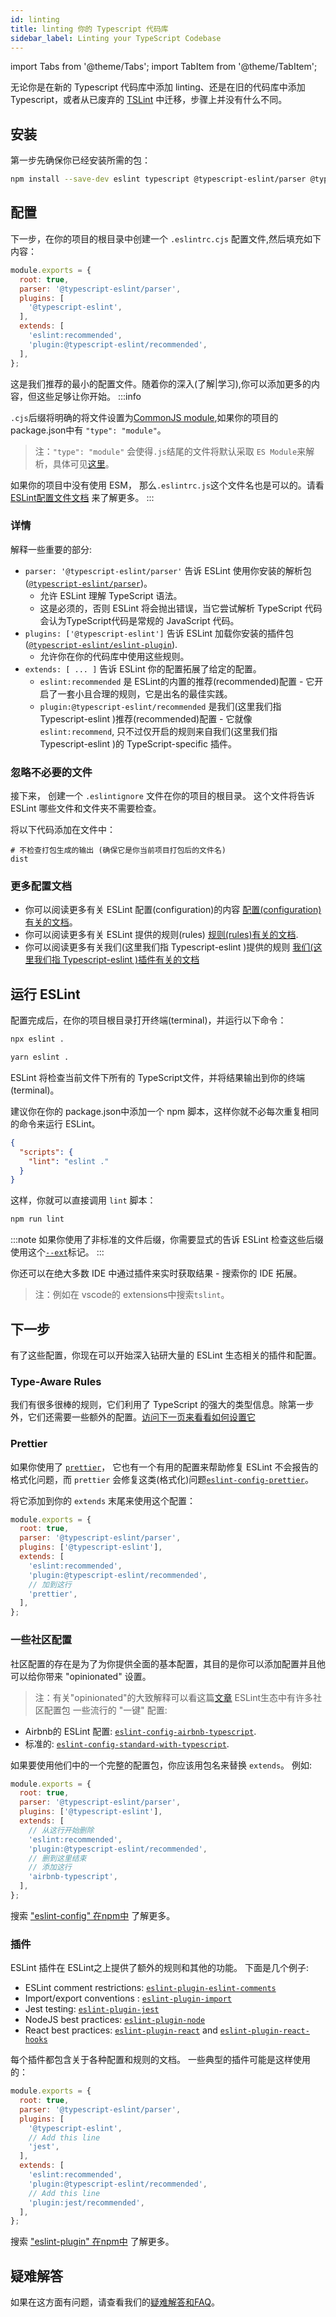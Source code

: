 ```yaml
---
id: linting
title: linting 你的 Typescript 代码库
sidebar_label: Linting your TypeScript Codebase
---
```


import Tabs from '@theme/Tabs';
import TabItem from '@theme/TabItem';

无论你是在新的 Typescript 代码库中添加 linting、还是在旧的代码库中添加 Typescript，或者从已废弃的 [TSLint](https://www.npmjs.com/package/tslint) 中迁移，步骤上并没有什么不同。
## 安装

第一步先确保你已经安装所需的包：
```bash npm2yarn
npm install --save-dev eslint typescript @typescript-eslint/parser @typescript-eslint/eslint-plugin
```

## 配置

下一步，在你的项目的根目录中创建一个 `.eslintrc.cjs` 配置文件,然后填充如下内容：
<!-- prettier-ignore -->
```js title=".eslintrc.cjs"
module.exports = {
  root: true,
  parser: '@typescript-eslint/parser',
  plugins: [
    '@typescript-eslint',
  ],
  extends: [
    'eslint:recommended',
    'plugin:@typescript-eslint/recommended',
  ],
};
```

这是我们推荐的最小的配置文件。随着你的深入(了解|学习),你可以添加更多的内容，但这些足够让你开始。
:::info

`.cjs`后缀将明确的将文件设置为[CommonJS module](https://nodejs.org/dist/latest-v18.x/docs/api/modules.html),如果你的项目的 package.json中有 `"type": "module"`。

> 注：`"type": "module"` 会使得`.js`结尾的文件将默认采取 `ES Module`来解析，具体可见[这里](https://nodejs.org/docs/latest-v13.x/api/esm.html#esm_enabling)。

如果你的项目中没有使用 ESM， 那么`.eslintrc.js`这个文件名也是可以的。请看 [ESLint配置文件文档](https://eslint.org/docs/user-guide/configuring/configuration-files) 来了解更多。
:::

### 详情

解释一些重要的部分:

- `parser: '@typescript-eslint/parser'` 告诉 ESLint 使用你安装的解析包 ([`@typescript-eslint/parser`](https://github.com/typescript-eslint/typescript-eslint/tree/main/packages/parser))。
  - 允许 ESLint 理解 TypeScript 语法。
  - 这是必须的，否则 ESLint 将会抛出错误，当它尝试解析 TypeScript 代码会认为TypeScript代码是常规的 JavaScript 代码。
- `plugins: ['@typescript-eslint']` 告诉 ESLint 加载你安装的插件包 ([`@typescript-eslint/eslint-plugin`](https://github.com/typescript-eslint/typescript-eslint/tree/main/packages/eslint-plugin)).
  - 允许你在你的代码库中使用这些规则。
- `extends: [ ... ]` 告诉 ESLint 你的配置拓展了给定的配置。
  - `eslint:recommended` 是 ESLint的内置的推荐(recommended)配置 - 它开启了一套小且合理的规则，它是出名的最佳实践。
  - `plugin:@typescript-eslint/recommended` 是我们(这里我们指 Typescript-eslint )推荐(recommended)配置 - 它就像 `eslint:recommend`, 只不过仅开启的规则来自我们(这里我们指 Typescript-eslint )的 TypeScript-specific 插件。
### 忽略不必要的文件

接下来， 创建一个 `.eslintignore` 文件在你的项目的根目录。
这个文件将告诉 ESLint 哪些文件和文件夹不需要检查。

将以下代码添加在文件中：

```ignore title=".eslintignore"
# 不检查打包生成的输出 (确保它是你当前项目打包后的文件名)
dist
```

### 更多配置文档

- 你可以阅读更多有关 ESLint 配置(configuration)的内容 [配置(configuration)有关的文档](https://eslint.org/docs/user-guide/configuring)。
- 你可以阅读更多有关 ESLint 提供的规则(rules) [规则(rules)有关的文档](https://eslint.org/docs/rules/).
- 你可以阅读更多有关我们(这里我们指 Typescript-eslint )提供的规则 [我们(这里我们指 Typescript-eslint )插件有关的文档](https://typescript-eslint.io/rules/)

## 运行 ESLint

配置完成后，在你的项目根目录打开终端(terminal)，并运行以下命令：
<Tabs groupId="npm2yarn">
<TabItem value="npm">

```bash
npx eslint .
```

</TabItem>
<TabItem value="Yarn">

```bash
yarn eslint .
```

</TabItem>
</Tabs>

ESLint 将检查当前文件下所有的 TypeScript文件，并将结果输出到你的终端(terminal)。

建议你在你的 package.json中添加一个 npm 脚本，这样你就不必每次重复相同的命令来运行 ESLint。

```json title="package.json"
{
  "scripts": {
    "lint": "eslint ."
  }
}
```

这样，你就可以直接调用 `lint` 脚本：

```bash npm2yarn
npm run lint
```

:::note
如果你使用了非标准的文件后缀，你需要显式的告诉 ESLint 检查这些后缀使用这个[`--ext`](https://eslint.org/docs/user-guide/command-line-interface#--ext)标记。
:::

你还可以在绝大多数 IDE 中通过插件来实时获取结果 - 搜索你的 IDE 拓展。
> 注：例如在 vscode的 extensions中搜索`tslint`。

## 下一步

有了这些配置，你现在可以开始深入钻研大量的 ESLint 生态相关的插件和配置。

### Type-Aware Rules

我们有很多很棒的规则，它们利用了 TypeScript 的强大的类型信息。除第一步外，它们还需要一些额外的配置。[访问下一页来看看如何设置它](./TYPED_LINTING.md)

### Prettier

如果你使用了 [`prettier`](https://www.npmjs.com/package/prettier)， 它也有一个有用的配置来帮助修复 ESLint 不会报告的格式化问题，而 `prettier` 会修复这类(格式化)问题[`eslint-config-prettier`](https://www.npmjs.com/package/eslint-config-prettier)。

将它添加到你的 `extends` 末尾来使用这个配置：

```js title=".eslintrc.js"
module.exports = {
  root: true,
  parser: '@typescript-eslint/parser',
  plugins: ['@typescript-eslint'],
  extends: [
    'eslint:recommended',
    'plugin:@typescript-eslint/recommended',
    // 加到这行
    'prettier',
  ],
};
```

### 一些社区配置

社区配置的存在是为了为你提供全面的基本配置，其目的是你可以添加配置并且他可以给你带来 "opinionated" 设置。
> 注：有关"opinionated"的大致解释可以看这篇[文章](https://github.yanhaixiang.com/linter-tutorial/theory/history.html#prettier)
ESLint生态中有许多社区配置包
一些流行的 "一键" 配置:

- Airbnb的 ESLint 配置: [`eslint-config-airbnb-typescript`](https://www.npmjs.com/package/eslint-config-airbnb-typescript).
- 标准的: [`eslint-config-standard-with-typescript`](https://www.npmjs.com/package/eslint-config-standard-with-typescript).

如果要使用他们中的一个完整的配置包，你应该用包名来替换 `extends`。
例如:

```js title=".eslintrc.js"
module.exports = {
  root: true,
  parser: '@typescript-eslint/parser',
  plugins: ['@typescript-eslint'],
  extends: [
    // 从这行开始删除
    'eslint:recommended',
    'plugin:@typescript-eslint/recommended',
    // 删到这里结束
    // 添加这行
    'airbnb-typescript',
  ],
};
```

<!-- markdownlint-disable MD044 -->

搜索 ["eslint-config" 在npm中](https://www.npmjs.com/search?q=eslint-config) 了解更多。

### 插件

ESLint 插件在 ESLint之上提供了额外的规则和其他的功能。
下面是几个例子:

- ESLint comment restrictions: [`eslint-plugin-eslint-comments`](https://www.npmjs.com/package/eslint-plugin-eslint-comments)
- Import/export conventions : [`eslint-plugin-import`](https://www.npmjs.com/package/eslint-plugin-import)
- Jest testing: [`eslint-plugin-jest`](https://www.npmjs.com/package/eslint-plugin-jest)
- NodeJS best practices: [`eslint-plugin-node`](https://www.npmjs.com/package/eslint-plugin-node)
- React best practices: [`eslint-plugin-react`](https://www.npmjs.com/package/eslint-plugin-react) and [`eslint-plugin-react-hooks`](https://www.npmjs.com/package/eslint-plugin-react-hooks)

每个插件都包含关于各种配置和规则的文档。
一些典型的插件可能是这样使用的：

```js title=".eslintrc.js"
module.exports = {
  root: true,
  parser: '@typescript-eslint/parser',
  plugins: [
    '@typescript-eslint',
    // Add this line
    'jest',
  ],
  extends: [
    'eslint:recommended',
    'plugin:@typescript-eslint/recommended',
    // Add this line
    'plugin:jest/recommended',
  ],
};
```

<!-- markdownlint-disable MD044 -->

搜索 ["eslint-plugin" 在npm中](https://www.npmjs.com/search?q=eslint-plugin) 了解更多。

## 疑难解答

如果在这方面有问题，请查看我们的[疑难解答和FAQ](./TROUBLESHOOTING.md)。
